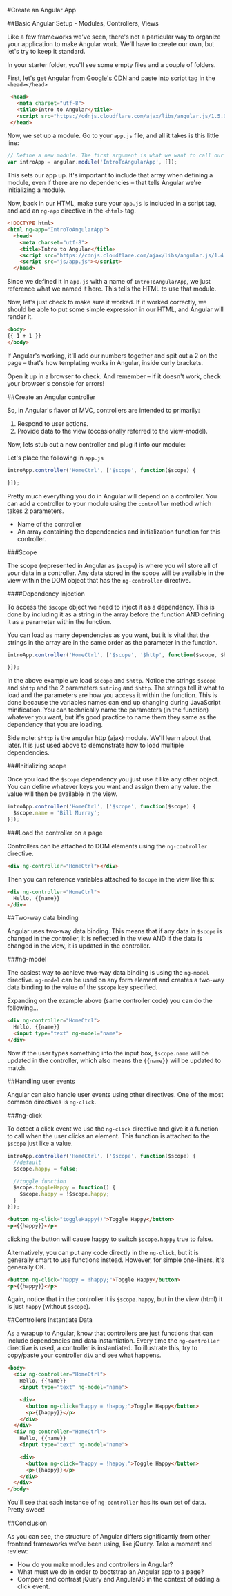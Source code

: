 #Create an Angular App

##Basic Angular Setup - Modules, Controllers, Views

Like a few frameworks we've seen, there's not a particular way to organize your application to make Angular work. We'll have to create our own, but let's try to keep it standard.

In your starter folder, you'll see some empty files and a couple of folders.

First, let's get Angular from [Google's CDN](https://developers.google.com/speed/libraries/#angularjs) and paste into script tag in the `<head></head>`

```html
 <head>
   <meta charset="utf-8">
   <title>Intro to Angular</title>
   <script src="https://cdnjs.cloudflare.com/ajax/libs/angular.js/1.5.0/angular.js"></script>
 </head>
```

Now, we set up a module. Go to your `app.js` file, and all it takes is this little line:

```js
// Define a new module. The first argument is what we want to call our app, the second is an array of dependencies (which we don't need at the moment, so there are none)
var introApp = angular.module('IntroToAngularApp', []);
```

This sets our app up. It's important to include that array when defining a module, even if there are no dependencies – that tells Angular we're initializing a module.

Now, back in our HTML, make sure your `app.js` is included in a script tag, and add an `ng-app` directive in the `<html>` tag.
```html
<!DOCTYPE html>
<html ng-app="IntroToAngularApp">
  <head>
    <meta charset="utf-8">
    <title>Intro to Angular</title>
    <script src="https://cdnjs.cloudflare.com/ajax/libs/angular.js/1.4.8/angular.js"></script>
    <script src="js/app.js"></script>
  </head>
```

Since we defined it in `app.js` with a name of `IntroToAngularApp`, we just reference what we named it here. This tells the HTML to use that module.

Now, let's just check to make sure it worked. If it worked correctly, we should be able to put some simple expression in our HTML, and Angular will render it.

```html
<body>
{{ 1 + 1 }}
</body>
```

If Angular's working, it'll add our numbers together and spit out a 2 on the page – that's how templating works in Angular, inside curly brackets.

Open it up in a browser to check. And remember – if it doesn't work, check your browser's console for errors!

##Create an Angular controller

So, in Angular's flavor of MVC, controllers are intended to primarily:

1. Respond to user actions.
2. Provide data to the view (occasionally referred to the view-model).

Now, lets stub out a new controller and plug it into our module:

Let's place the following in `app.js`

```javascript
introApp.controller('HomeCtrl', ['$scope', function($scope) {

}]);
```

Pretty much everything you do in Angular will depend on a controller. You can add a controller to your module using the `controller` method which takes 2 parameters.

* Name of the controller
* An array containing the dependencies and initialization function for this controller.

###Scope

The scope (represented in Angular as `$scope`) is where you will store all of your data in a controller. Any data stored in the scope will be available in the view within the DOM object that has the `ng-controller` directive.

####Dependency Injection

To access the `$scope` object we need to inject it as a dependency. This is done by including it as a string in the array before the function AND defining it as a parameter within the function.

You can load as many dependencies as you want, but it is vital that the strings in the array are in the same order as the parameter in the function.

```javascript
introApp.controller('HomeCtrl', ['$scope', '$http', function($scope, $http) {

}]);
```

In the above example we load `$scope` and `$http`. Notice the strings `$scope` and `$http` and the 2 parameters `$string` and `$http`. The strings tell it what to load and the parameters are how you access it within the function. This is done because the variables names can end up changing during JavaScript minification. You can technically name the parameters (in the function) whatever you want, but it's good practice to name them they same as the dependency that you are loading.

Side note: `$http` is the angular http (ajax) module. We'll learn about that later. It is just used above to demonstrate how to load multiple dependencies.

###Initializing scope

Once you load the `$scope` dependency you just use it like any other object. You can define whatever keys you want and assign them any value. the value will then be available in the view.

```javascript
introApp.controller('HomeCtrl', ['$scope', function($scope) {
  $scope.name = 'Bill Murray';
}]);
```

###Load the controller on a page

Controllers can be attached to DOM elements using the `ng-controller` directive.

```html
<div ng-controller="HomeCtrl"></div>
```

Then you can reference variables attached to `$scope` in the view like this:

```html
<div ng-controller="HomeCtrl">
  Hello, {{name}}
</div>
```

##Two-way data binding

Angular uses two-way data binding. This means that if any data in `$scope` is changed in the controller, it is reflected in the view AND if the data is changed in the view, it is updated in the controller.

###ng-model

The easiest way to achieve two-way data binding is using the `ng-model` directive. `ng-model` can be used on any form element and creates a two-way data binding to the value of the `$scope` key specified.

Expanding on the example above (same controller code) you can do the following...

```html
<div ng-controller="HomeCtrl">
  Hello, {{name}}
  <input type="text" ng-model="name">
</div>
```

Now if the user types something into the input box, `$scope.name` will be updated in the controller, which also means the `{{name}}` will be updated to match.

##Handling user events

Angular can also handle user events using other directives. One of the most common directives is `ng-click`.

###ng-click

To detect a click event we use the `ng-click` directive and give it a function to call when the user clicks an element. This function is attached to the `$scope` just like a value.

```javascript
introApp.controller('HomeCtrl', ['$scope', function($scope) {
  //default
  $scope.happy = false;

  //toggle function
  $scope.toggleHappy = function() {
    $scope.happy = !$scope.happy;
  }
}]);
```

```html
<button ng-click="toggleHappy()">Toggle Happy</button>
<p>{{happy}}</p>
```

clicking the button will cause happy to switch `$scope.happy` true to false.

Alternatively, you can put any code directly in the `ng-click`, but it is generally smart to use functions instead. However, for simple one-liners, it's generally OK.

```html
<button ng-click="happy = !happy;">Toggle Happy</button>
<p>{{happy}}</p>
```

Again, notice that in the controller it is `$scope.happy`, but in the view (html) it is just `happy` (without `$scope`).

##Controllers Instantiate Data

As a wrapup to Angular, know that controllers are just functions that can include dependencies and data instantiation. Every time the `ng-controller` directive is used, a controller is instantiated. To illustrate this, try to copy/paste your controller `div` and see what happens.

```html
<body>
  <div ng-controller="HomeCtrl">
    Hello, {{name}}
    <input type="text" ng-model="name">

    <div>
      <button ng-click="happy = !happy;">Toggle Happy</button>
      <p>{{happy}}</p>
    </div>
  </div>
  <div ng-controller="HomeCtrl">
    Hello, {{name}}
    <input type="text" ng-model="name">

    <div>
      <button ng-click="happy = !happy;">Toggle Happy</button>
      <p>{{happy}}</p>
    </div>
  </div>
</body>
```

You'll see that each instance of `ng-controller` has its own set of data. Pretty sweet!

##Conclusion

As you can see, the structure of Angular differs significantly from other frontend frameworks we've been using, like jQuery. Take a moment and review:

* How do you make modules and controllers in Angular?
* What must we do in order to bootstrap an Angular app to a page?
* Compare and contrast jQuery and AngularJS in the context of adding a click event.
